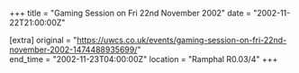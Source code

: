 +++
title = "Gaming Session on Fri 22nd November 2002"
date = "2002-11-22T21:00:00Z"

[extra]
original = "https://uwcs.co.uk/events/gaming-session-on-fri-22nd-november-2002-1474488935699/"    
end_time = "2002-11-23T04:00:00Z"
location = "Ramphal R0.03/4"
+++



